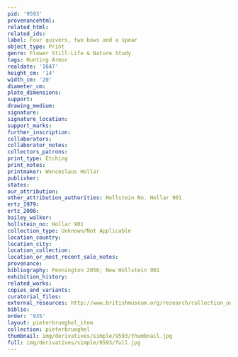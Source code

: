 ```yaml
---
pid: '9593'
provenancehtml:
related_html:
related_ids:
label: Four quivers, two bows and a spear
object_type: Print
genre: Flower Still-Life & Nature Study
tags: Hunting Armor
realdate: '1647'
height_cm: '14'
width_cm: '20'
diameter_cm:
plate_dimensions:
support:
drawing_medium:
signature:
signature_location:
support_marks:
further_inscription:
collaborators:
collaborator_notes:
collectors_patrons:
print_type: Etching
print_notes:
printmaker: Wenceslaus Hollar
publisher:
states:
our_attribution:
other_attribution_authorities: Hollstein No. Hollar 901
ertz_1979:
ertz_2008:
bailey_walker:
hollstein_no: Hollar 901
collection_type: Unknown/Not Applicable
location_country:
location_city:
location_collection:
location_or_most_recent_sale_notes:
provenance:
bibliography: Pennington 2056; New Hollstein 901
exhibition_history:
related_works:
copies_and_variants:
curatorial_files:
external_resources: http://www.britishmuseum.org/research/collection_online/collection_object_details.aspx?assetId=1498594001&objectId=3580741&partId=1
biblio:
order: '935'
layout: pieterbrueghel_item
collection: pieterbrueghel
thumbnail: img/derivatives/simple/9593/thumbnail.jpg
full: img/derivatives/simple/9593/full.jpg
---
```

